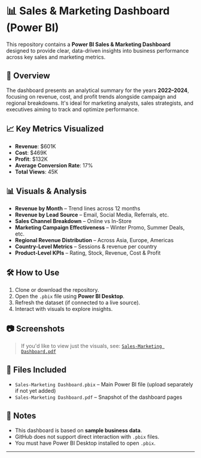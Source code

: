 # 📊 Sales & Marketing Dashboard (Power BI)

This repository contains a **Power BI Sales & Marketing Dashboard** designed to provide clear, data-driven insights into business performance across key sales and marketing metrics.

## 🧾 Overview

The dashboard presents an analytical summary for the years **2022–2024**, focusing on revenue, cost, and profit trends alongside campaign and regional breakdowns. It's ideal for marketing analysts, sales strategists, and executives aiming to track and optimize performance.

## 📈 Key Metrics Visualized

- **Revenue**: $601K
- **Cost**: $469K
- **Profit**: $132K
- **Average Conversion Rate**: 17%
- **Total Views**: 45K

## 📊 Visuals & Analysis

- **Revenue by Month** – Trend lines across 12 months
- **Revenue by Lead Source** – Email, Social Media, Referrals, etc.
- **Sales Channel Breakdown** – Online vs In-Store
- **Marketing Campaign Effectiveness** – Winter Promo, Summer Deals, etc.
- **Regional Revenue Distribution** – Across Asia, Europe, Americas
- **Country-Level Metrics** – Sessions & revenue per country
- **Product-Level KPIs** – Rating, Stock, Revenue, Cost & Profit

## 🛠 How to Use

1. Clone or download the repository.
2. Open the `.pbix` file using **Power BI Desktop**.
3. Refresh the dataset (if connected to a live source).
4. Interact with visuals to explore insights.

## 📷 Screenshots



> If you'd like to view just the visuals, see: [`Sales-Marketing Dashboard.pdf`](Sales-Marketing%20Dashboard.pdf)

## 📂 Files Included

- `Sales-Marketing Dashboard.pbix` – Main Power BI file (upload separately if not yet added)
- `Sales-Marketing Dashboard.pdf` – Snapshot of the dashboard pages


## 📌 Notes

- This dashboard is based on **sample business data**.
- GitHub does not support direct interaction with `.pbix` files.
- You must have Power BI Desktop installed to open `.pbix`.

---

